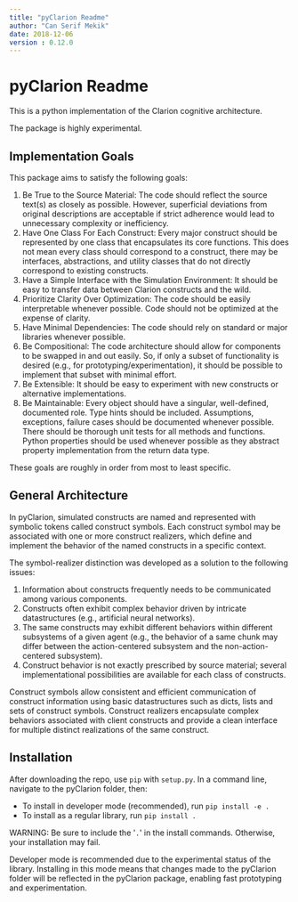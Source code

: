 ```yaml
---
title: "pyClarion Readme"
author: "Can Serif Mekik"
date: 2018-12-06
version : 0.12.0
---
```


# pyClarion Readme

This is a python implementation of the Clarion cognitive architecture. 

The package is highly experimental. 

## Implementation Goals

This package aims to satisfy the following goals:

1. Be True to the Source Material: The code should reflect the source text(s) 
as closely as possible. However, superficial deviations from original 
descriptions are acceptable if strict adherence would lead to unnecessary 
complexity or inefficiency.
2. Have One Class For Each Construct: Every major construct should be 
represented by one class that encapsulates its core functions. This does not 
mean every class should correspond to a construct, there may be interfaces, 
abstractions, and utility classes that do not directly correspond to existing 
constructs.
3. Have a Simple Interface with the Simulation Environment: It should be easy 
to transfer data between Clarion constructs and the wild.
4. Prioritize Clarity Over Optimization: The code should be easily 
interpretable whenever possible. Code should not be optimized at the expense of 
clarity.
5. Have Minimal Dependencies: The code should rely on standard or major 
libraries whenever possible.
6. Be Compositional: The code architecture should allow for components to be 
swapped in and out easily. So, if only a subset of functionality is desired 
(e.g., for prototyping/experimentation), it should be possible to implement 
that subset with minimal effort.
7. Be Extensible: It should be easy to experiment with new constructs or 
alternative implementations.
8. Be Maintainable: Every object should have a singular, well-defined, 
documented role. Type hints should be included. Assumptions, exceptions, 
failure cases should be documented whenever possible. There should be thorough 
unit tests for all methods and functions. Python properties should be used 
whenever possible as they abstract property implementation from the return data 
type.

These goals are roughly in order from most to least specific. 

## General Architecture

In pyClarion, simulated constructs are named and represented with symbolic 
tokens called construct symbols. Each construct symbol may be associated with 
one or more construct realizers, which define and implement the behavior of the 
named constructs in a specific context.

The symbol-realizer distinction was developed as a solution to the following 
issues:

1. Information about constructs frequently needs to be communicated 
among various components. 
2. Constructs often exhibit complex behavior driven by intricate datastructures 
(e.g., artificial neural networks).
3. The same constructs may exhibit different behaviors within different 
subsystems of a given agent (e.g., the behavior of a same chunk may differ 
between the action-centered subsystem and the non-action-centered subsystem).
4. Construct behavior is not exactly prescribed by source material; several 
implementational possibilities are available for each class of constructs.

Construct symbols allow consistent and efficient communication of construct 
information using basic datastructures such as dicts, lists and sets of 
construct symbols. Construct realizers encapsulate complex behaviors associated 
with client constructs and provide a clean interface for multiple distinct 
realizations of the same construct.

## Installation

After downloading the repo, use `pip` with `setup.py`. In a command line, 
navigate to the pyClarion folder, then:

- To install in developer mode (recommended), run
```pip install -e .```
- To install as a regular library, run
```pip install .```

WARNING: Be sure to include the '`.`' in the install commands. Otherwise, your 
installation may fail.

Developer mode is recommended due to the experimental status of the library. 
Installing in this mode means that changes made to the pyClarion folder will be 
reflected in the pyClarion package, enabling fast prototyping and 
experimentation.